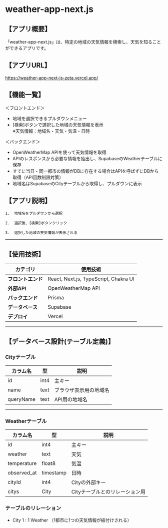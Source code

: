 # weather-app-next.js

## 【アプリ概要】<br/>
「weather-app-next.js」は、特定の地域の天気情報を検索し、天気を知ることができるアプリです。

## 【アプリURL】<br/>
https://weather-app-next-js-zeta.vercel.app/

## 【機能一覧】<br/>
＜フロントエンド＞<br/>
- 地域を選択できるプルダウンメニュー<br/>
- [検索]ボタンで選択した地域の天気情報を表示<br/>
※天気情報：地域名・天気・気温・日時<br/>

＜バックエンド＞<br/>
- OpenWeatherMap APIを使って天気情報を取得
- APIのレスポンスから必要な情報を抽出し、SupabaseのWeatherテーブルに保存
- すでに当日・同一都市の情報がDBに存在する場合はAPIを呼ばずにDBから取得（API回数制限対策）
- 地域名はSupabaseのCityテーブルから取得し、プルダウンに表示

## 【アプリ説明】<br/>
```
1.  地域名をプルダウンから選択

2.  選択後、[検索]ボタンクリック

3.  選択した地域の天気情報が表示される
```

---

## 【使用技術】<br/>
| カテゴリ       | 使用技術            |
|---------------|----------------------|
| **フロントエンド** | React, Next.js, TypeScript, Chakra UI |
| **外部API** | OpenWeatherMap API |
| **バックエンド**   | Prisma      |
| **データベース**   | Supabase             |
| **デプロイ**     | Vercel               |

---

## 【データベース設計(テーブル定義)】<br/>

### Cityテーブル

| カラム名  | 型     | 説明         |
|-----------|--------|--------------|
| id        | int4   | 主キー       |
| name      | text   | ブラウザ表示用の地域名   |
| queryName     | text   | API用の地域名 |

---

### Weatherテーブル

| カラム名  | 型     | 説明         |
|-----------|--------|--------------|
| id        | int4   | 主キー       |
| weather     | text   | 天気 |
| temperature     | float8   | 気温 |
| observed_at  | timestamp   | 日時   |
| cityId   | int4   | Cityの外部キー   |
| citys     | City   | Cityテーブルとのリレーション用 |

### テーブルのリレーション

- City 1 : 1 Weather
（1都市に1つの天気情報が紐付けされる）